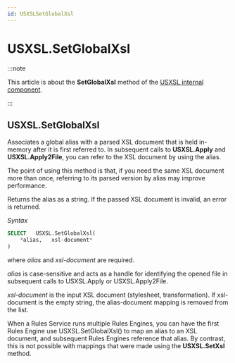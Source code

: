 ```yaml
---
id: USXSLSetGlobalXsl
---
```


# USXSL.SetGlobalXsl




:::note

This article is about the **SetGlobalXsl** method of the [USXSL internal component](/docs/Extensions/USXSL_internal_component).

:::

## **USXSL.SetGlobalXsl**

Associates a global alias with a parsed XSL document that is held in-memory after it is first referred to. In subsequent calls to **USXSL.Apply** and **USXSL.Apply2File**, you can refer to the XSL document by using the alias.

The point of using this method is that, if you need the same XSL document more than once, referring to its parsed version by alias may improve performance.

Returns the alias as a string. If the passed XSL document is invalid, an error is returned.

*Syntax*

```sql
SELECT   USXSL.SetGlobalXsl(
    *alias,   xsl-document*
)
```

where *alias* and *xsl-document* are required.

*alias* is case-sensitive and acts as a handle for identifying the opened file in subsequent calls to USXSL.Apply or USXSL.Apply2File.

*xsl-document* is the input XSL document (stylesheet, transformation). If xsl-document is the empty string, the alias-document mapping is removed from the list.

When a Rules Service runs multiple Rules Engines, you can have the first Rules Engine use USXSL.SetGlobalXsl() to map an alias to an XSL document, and subsequent Rules Engines reference that alias. By contrast, this is not possible with mappings that were made using the **USXSL.SetXsl** method.

 